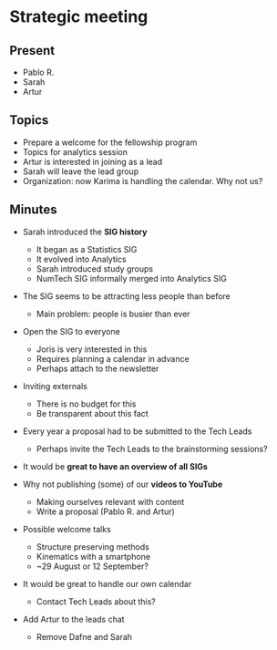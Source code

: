 # Strategic meeting

## Present

- Pablo R.
- Sarah
- Artur

## Topics

- Prepare a welcome for the fellowship program
- Topics for analytics session
- Artur is interested in joining as a lead
- Sarah will leave the lead group
- Organization: now Karima is handling the calendar. Why not us?

## Minutes

- Sarah introduced the **SIG history**
    - It began as a Statistics SIG
    - It evolved into Analytics
    - Sarah introduced study groups
    - NumTech SIG informally merged into Analytics SIG

- The SIG seems to be attracting less people than before
    - Main problem: people is busier than ever

- Open the SIG to everyone
    - Joris is very interested in this
    - Requires planning a calendar in advance
    - Perhaps attach to the newsletter

- Inviting externals
    - There is no budget for this
    - Be transparent about this fact

- Every year a proposal had to be submitted to the Tech Leads
    - Perhaps invite the Tech Leads to the brainstorming sessions?

- It would be **great to have an overview of all SIGs**

- Why not publishing (some) of our **videos to YouTube**
    - Making ourselves relevant with content
    - Write a proposal (Pablo R. and Artur)

- Possible welcome talks
    - Structure preserving methods
    - Kinematics with a smartphone
    - ~29 August or 12 September?

- It would be great to handle our own calendar
    - Contact Tech Leads about this?

- Add Artur to the leads chat
    - Remove Dafne and Sarah